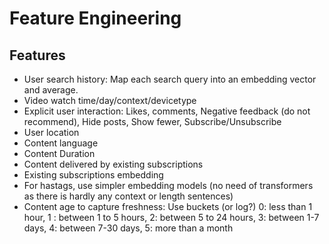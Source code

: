 # Feature Engineering

## Features
* User search history: Map each search query into an embedding vector and average.
* Video watch time/day/context/devicetype
* Explicit user interaction: Likes, comments, Negative feedback (do not recommend), Hide posts, Show fewer, Subscribe/Unsubscribe
* User location
* Content language
* Content Duration
* Content delivered by existing subscriptions
* Existing subscriptions embedding
* For hastags, use simpler embedding models (no need of transformers as there is hardly any context or length sentences)
* Content age to capture freshness: Use buckets (or log?) 0: less than 1 hour, 1 : between 1 to 5 hours, 2: between 5 to 24 hours, 3: between 1-7 days, 4: between 7-30 days, 5: more than a month
